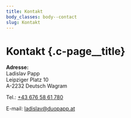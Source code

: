 ```yaml
---
title: Kontakt
body_classes: body--contact
slug: Kontakt
---
```


# Kontakt {.c-page__title}

**Adresse:**<br/>
Ladislav Papp<br/>
Leipziger Platz 10<br/>
A-2232 Deutsch Wagram

Tel.: <a href="tel:00436765861780">+43 676 58 61 780</a>

E-mail: [ladislav@duopapp.at](mailto:ladislav@duopapp.at)
